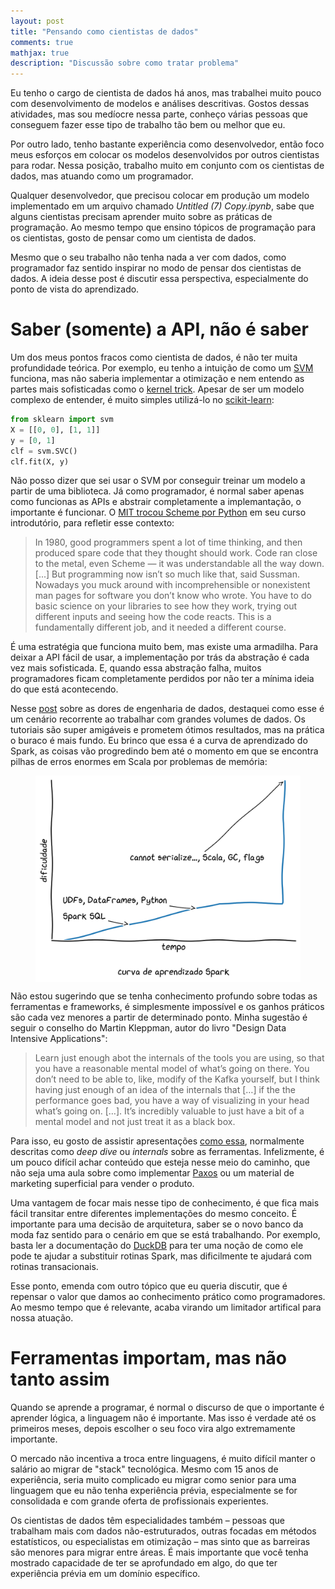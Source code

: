 ```yaml
---
layout: post
title: "Pensando como cientistas de dados"
comments: true
mathjax: true
description: "Discussão sobre como tratar problema"
---
```


Eu tenho o cargo de cientista de dados há anos, mas trabalhei muito pouco com desenvolvimento de modelos e análises descritivas. Gostos dessas atividades, mas sou medíocre nessa parte, conheço várias pessoas que conseguem fazer esse tipo de trabalho tão bem ou melhor que eu. 

Por outro lado, tenho bastante experiência como desenvolvedor, então foco meus esforços em colocar os modelos desenvolvidos por outros cientistas para rodar. Nessa posição, trabalho muito em conjunto com os cientistas de dados, mas atuando como um programador. 

Qualquer desenvolvedor, que precisou colocar em produção um modelo implementado em um arquivo chamado *Untitled (7) Copy.ipynb*, sabe que alguns cientistas precisam aprender muito sobre as práticas de programação. Ao mesmo tempo que ensino tópicos de programação para os cientistas, gosto de pensar como um cientista de dados.

Mesmo que o seu trabalho não tenha nada a ver com dados, como programador faz sentido inspirar no modo de pensar dos cientistas de dados. A ideia desse post é discutir essa perspectiva, especialmente do ponto de vista do aprendizado.

# Saber (somente) a API, não é saber

Um dos meus pontos fracos como cientista de dados, é não ter muita profundidade teórica. Por exemplo, eu tenho a intuição de como um [SVM](https://en.wikipedia.org/wiki/Support_vector_machine) funciona, mas não saberia implementar a otimização e nem entendo as partes mais sofisticadas como o [kernel trick](https://en.wikipedia.org/wiki/Kernel_method#Mathematics:_the_kernel_trick). Apesar de ser um modelo complexo de entender, é muito simples utilizá-lo no [scikit-learn](https://scikit-learn.org/stable/modules/svm.html):

```python
from sklearn import svm
X = [[0, 0], [1, 1]]
y = [0, 1]
clf = svm.SVC()
clf.fit(X, y)
```

Não posso dizer que sei usar o SVM por conseguir treinar um modelo a partir de uma biblioteca. Já como programador, é normal saber apenas como funcionas as APIs e abstrair completamente a implemantação, o importante é funcionar. O [MIT trocou Scheme por Python](https://www.wisdomandwonder.com/link/2110/why-mit-switched-from-scheme-to-python) em seu curso introdutório, para refletir esse contexto:

> In 1980, good programmers spent a lot of time thinking, and then produced spare code that they thought should work. Code ran close to the metal, even Scheme — it was understandable all the way down. [...] But programming now isn’t so much like that, said Sussman. Nowadays you muck around with incomprehensible or nonexistent man pages for software you don’t know who wrote. You have to do basic science on your libraries to see how they work, trying out different inputs and seeing how the code reacts. This is a fundamentally different job, and it needed a different course.

É uma estratégia que funciona muito bem, mas existe uma armadilha. Para deixar a API fácil de usar, a implementação por trás da abstração é cada vez mais sofisticada. E, quando essa abstração falha, muitos programadores ficam completamente perdidos por não ter a mínima ideia do que está acontecendo.

Nesse [post](/2023/03/04/engenharia-dados.html) sobre as dores de engenharia de dados, destaquei como esse é um cenário recorrente ao trabalhar com grandes volumes de dados. Os tutoriais são super amigáveis e prometem ótimos resultados, mas na prática o buraco é mais fundo. Eu brinco que essa é a curva de aprendizado do Spark, as coisas vão progredindo bem até o momento em que se encontra pilhas de erros enormes em Scala por problemas de memória:

<figure>
  <img src="/assets/images/cientista-programadores/grafico-spark.svg" style="display: block;margin-left:auto;margin-right: auto;">
</figure>

Não estou sugerindo que se tenha conhecimento profundo sobre todas as ferramentas e frameworks, é simplesmente impossível e os ganhos práticos são cada vez menores a partir de determinado ponto. Minha sugestão é seguir o conselho do Martin Kleppman, autor do livro "Design Data Intensive Applications":

> Learn just enough abot the internals of the tools you are using, so that you have a reasonable mental model of what’s going on there. You don’t need to be able to, like, modify of the Kafka yourself, but I think having just enough of an idea of the internals that […] if the the performance goes bad, you have a way of visualizing in your head what’s going on. […]. It’s incredibly valuable to just have a bit of a mental model and not just treat it as a black box.

Para isso, eu gosto de assistir apresentações [como essa](https://www.youtube.com/watch?v=dmL0N3qfSc8), normalmente descritas como *deep dive* ou *internals* sobre as ferramentas. Infelizmente, é um pouco difícil achar conteúdo que esteja nesse meio do caminho, que não seja uma aula sobre como implementar [Paxos](https://en.wikipedia.org/wiki/Paxos_(computer_science)) ou um material de marketing superficial para vender o produto.

Uma vantagem de focar mais nesse tipo de conhecimento, é que fica mais fácil transitar entre diferentes implementações do mesmo conceito. É importante para uma decisão de arquitetura, saber se o novo banco da moda faz sentido para o cenário em que se está trabalhando. Por exemplo, basta ler a documentação do [DuckDB](https://duckdb.org/why_duckdb) para ter uma noção de como ele pode te ajudar a substituir rotinas Spark, mas dificilmente te ajudará com rotinas transacionais.

Esse ponto, emenda com outro tópico que eu queria discutir, que é repensar o valor que damos ao conhecimento prático como programadores. Ao mesmo tempo que é relevante, acaba virando um limitador artifical para nossa atuação.

# Ferramentas importam, mas não tanto assim

Quando se aprende a programar, é normal o discurso de que o importante é aprender lógica, a linguagem não é importante. Mas isso é verdade até os primeiros meses, depois escolher o seu foco vira algo extremamente importante.

O mercado não incentiva a troca entre linguagens, é muito difícil manter o salário ao migrar de "stack" tecnológica. Mesmo com 15 anos de experiência, seria muito complicado eu migrar como senior para uma linguagem que eu não tenha experiência prévia, especialmente se for consolidada e com grande oferta de profissionais experientes.

Os cientistas de dados têm especialidades também – pessoas que trabalham mais com dados não-estruturados, outras focadas em métodos estatísticos, ou especialistas em otimização – mas sinto que as barreiras são menores para migrar entre áreas. É mais importante que você tenha mostrado capacidade de ter se aprofundado em algo, do que ter experiência prévia em um domínio específico.

